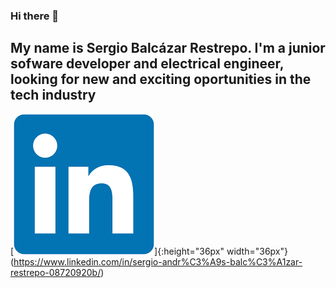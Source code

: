 ### Hi there 👋

## My name is Sergio Balcázar Restrepo. I'm a junior sofware developer and electrical engineer, looking for new and exciting oportunities in the tech industry
[![](https://github.com/SergioBalca/SergioBalca/blob/main/images/in.png?raw=true)]{:height="36px" width="36px"}(https://www.linkedin.com/in/sergio-andr%C3%A9s-balc%C3%A1zar-restrepo-08720920b/)
